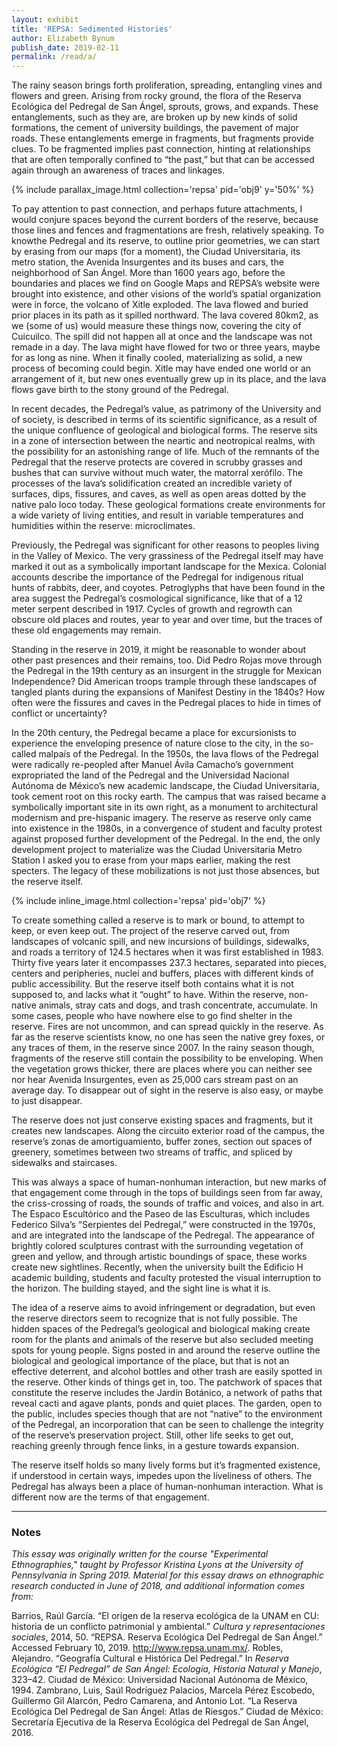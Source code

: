 ```yaml
---
layout: exhibit
title: 'REPSA: Sedimented Histories'
author: Elizabeth Bynum
publish_date: 2019-02-11
permalink: /read/a/
---
```


The rainy season brings forth proliferation, spreading, entangling vines and flowers and green. Arising from rocky ground, the flora of the Reserva Ecológica del Pedregal de San Ángel, sprouts, grows, and expands. These entanglements, such as they are, are broken up by new kinds of solid formations, the cement of university buildings, the pavement of major roads. These entanglements emerge in fragments, but fragments provide clues. To be fragmented implies past connection, hinting at relationships that are often temporally confined to “the past,” but that can be accessed again through an awareness of traces and linkages.  

{% include parallax_image.html collection='repsa' pid='obj9' y='50%' %}

To pay attention to past connection, and perhaps future attachments, I would conjure spaces beyond the current borders of the reserve, because those lines and fences and fragmentations are fresh, relatively speaking. To knowthe Pedregal and its reserve, to outline prior geometries, we can start by erasing from our maps (for a moment), the Ciudad Universitaria, its metro station, the Avenida Insurgentes and its buses and cars, the neighborhood of San Ángel.
More than 1600 years ago, before the boundaries and places we find on Google Maps and REPSA’s website were brought into existence, and other visions of the world’s spatial organization were in force, the volcano of Xitle exploded. The lava flowed and buried prior places in its path as it spilled northward. The lava covered 80km2, as we (some of us) would measure these things now, covering the city of Cuicuilco. The spill did not happen all at once and the landscape was not remade in a day. The lava might have flowed for two or three years, maybe for as long as nine. When it finally cooled, materializing as solid, a new process of becoming could begin. Xitle may have ended one world or an arrangement of it, but new ones eventually grew up in its place, and the lava flows gave birth to the stony ground of the Pedregal.

In recent decades, the Pedregal’s value, as patrimony of the University and of society, is described in terms of its scientific significance, as a result of the unique confluence of geological and biological forms. The reserve sits in a zone of intersection between the neartic and neotropical realms, with the possibility for an astonishing range of life. Much of the remnants of the Pedregal that the reserve protects are covered in scrubby grasses and bushes that can survive without much water, the matorral xerófilo. The processes of the lava’s solidification created an incredible variety of surfaces, dips, fissures, and caves, as well as open areas dotted by the native palo loco today. These geological formations create environments for a wide variety of living entities, and result in variable temperatures and humidities within the reserve: microclimates.

Previously, the Pedregal was significant for other reasons to peoples living in the Valley of Mexico. The very grassiness of the Pedregal itself may have marked it out as a symbolically important landscape for the Mexica. Colonial accounts describe the importance of the Pedregal for indigenous ritual hunts of rabbits, deer, and coyotes. Petroglyphs that have been found in the area suggest the Pedregal’s cosmological significance, like that of a 12 meter serpent described in 1917. Cycles of growth and regrowth can obscure old places and routes, year to year and over time, but the traces of these old engagements may remain.

Standing in the reserve in 2019, it might be reasonable to wonder about other past presences and their remains, too. Did Pedro Rojas move through the Pedregal in the 19th century as an insurgent in the struggle for Mexican Independence? Did American troops trample through these landscapes of tangled plants during the expansions of Manifest Destiny in the 1840s? How often were the fissures and caves in the Pedregal places to hide in times of conflict or uncertainty?

In the 20th century, the Pedregal became a place for excursionists to experience the enveloping presence of nature close to the city, in the so-called malpaís of the Pedregal. In the 1950s, the lava flows of the Pedregal were radically re-peopled after Manuel Ávila Camacho’s government expropriated the land of the Pedregal and the Universidad Nacional Autónoma de México’s new academic landscape, the Ciudad Universitaria, took cement root on this rocky earth. The campus that was raised became a symbolically important site in its own right, as a monument to architectural modernism and pre-hispanic imagery. The reserve as reserve only came into existence in the 1980s, in a convergence of student and faculty protest against proposed further development of the Pedregal. In the end, the only development project to materialize was the Ciudad Universitaria Metro Station I asked you to erase from your maps earlier, making the rest specters. The legacy of these mobilizations is not just those absences, but the reserve itself.

{% include inline_image.html collection='repsa' pid='obj7' %}

To create something called a reserve is to mark or bound, to attempt to keep, or even keep out. The project of the reserve carved out, from landscapes of volcanic spill, and new incursions of buildings, sidewalks, and roads a territory of 124.5 hectares when it was first established in 1983. Thirty five years later it encompasses 237.3 hectares, separated into pieces, centers and peripheries, nuclei and buffers, places with different kinds of public accessibility. But the reserve itself both contains what it is not supposed to, and lacks what it “ought” to have. Within the reserve, non-native animals, stray cats and dogs, and trash concentrate, accumulate. In some cases, people who have nowhere else to go find shelter in the reserve. Fires are not uncommon, and can spread quickly in the reserve. As far as the reserve scientists know, no one has seen the native grey foxes, or any traces of them, in the reserve since 2007. In the rainy season though, fragments of the reserve still contain the possibility to be enveloping. When the vegetation grows thicker, there are places where you can neither see nor hear Avenida Insurgentes, even as 25,000 cars stream past on an average day. To disappear out of sight in the reserve is also easy, or maybe to just disappear.

The reserve does not just conserve existing spaces and fragments, but it creates new landscapes. Along the circuito exterior road of the campus, the reserve’s zonas de amortiguamiento, buffer zones, section out spaces of greenery, sometimes between two streams of traffic, and spliced by sidewalks and staircases.

This was always a space of human-nonhuman interaction, but new marks of that engagement come through in the tops of buildings seen from far away, the criss-crossing of roads, the sounds of traffic and voices, and also in art. The Espaco Escultórico and the Paseo de las Esculturas, which includes Federico Silva’s “Serpientes del Pedregal,” were constructed in the 1970s, and are integrated into the landscape of the Pedregal. The appearance of brightly colored sculptures contrast with the surrounding vegetation of green and yellow, and through artistic boundings of space, these works create new sightlines. Recently, when the university built the Edificio H academic building, students and faculty protested the visual interruption to the horizon. The building stayed, and the sight line is what it is.

The idea of a reserve aims to avoid infringement or degradation, but even the reserve directors seem to recognize that is not fully possible. The hidden spaces of the Pedregal’s geological and biological making create room for the plants and animals of the reserve but also secluded meeting spots for young people. Signs posted in and around the reserve outline the biological and geological importance of the place, but that is not an effective deterrent, and alcohol bottles and other trash are easily spotted in the reserve.
Other kinds of things get in, too. The patchwork of spaces that constitute the reserve includes the Jardín Botánico, a network of paths that reveal cacti and agave plants, ponds and quiet places. The garden, open to the public, includes species though that are not “native” to the environment of the Pedregal, an incorporation that can be seen to challenge the integrity of the reserve’s preservation project. Still, other life seeks to get out, reaching greenly through fence links, in a gesture towards expansion.

The reserve itself holds so many lively forms but it’s fragmented existence, if understood in certain ways, impedes upon the liveliness of others. The Pedregal has always been a place of human-nonhuman interaction. What is different now are the terms of that engagement.

---

### Notes

*This essay was originally written for the course "Experimental Ethnographies," taught by Professor Kristina Lyons at the University of Pennsylvania in Spring 2019. Material for this essay draws on ethnographic research conducted in June of 2018, and additional information comes from:*

Barrios, Raúl García. “El origen de la reserva ecológica de la UNAM en CU: historia de un conflicto patrimonial y ambiental.” *Cultura y representaciones sociales*, 2014, 50.
“REPSA. Reserva Ecológica Del Pedregal de San Ángel.” Accessed February 10, 2019. http://www.repsa.unam.mx/.
Robles, Alejandro. “Geografía Cultural e Histórica Del Pedregal.” In *Reserva Ecológica “El Pedregal” de San Ángel: Ecología, Historia Natural y Manejo*, 323–42. Ciudad de México: Universidad Nacional Autónoma de México, 1994.
Zambrano, Luis, Saúl Rodríguez Palacios, Marcela Pérez Escobedo, Guillermo Gil Alarcón, Pedro Camarena, and Antonio Lot. “La Reserva Ecológica Del Pedregal de San Ángel: Atlas de Riesgos.” Ciudad de México: Secretaría Ejecutiva de la Reserva Ecológica del Pedregal de San Ángel, 2016.
